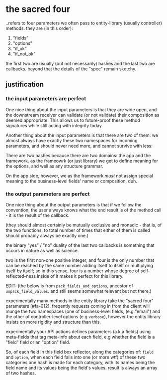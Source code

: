 # the sacred four

..refers to four parameters we often pass to entity-library (usually
controller) methods. they are (in this order):

1) "fields"
2) "options"
3) "if_ok"
4) "if_not_ok"

the first two are usually (but not necessarily) hashes and the last
two are callbacks. beyond that the details of the "spec" remain sketchy.

## justification

### the input parameters are perfect

One nice thing about the input parameters is that they are wide open,
and the downstream receiver can validate (or not validate) their
composition as deemed appropriate. This allows us to future-proof these
method signatures while still acting with integrity today.

Another thing about the input parameters is that there are two of them:
we almost always have exactly these two namespaces for incoming
parameters, and should never need more, and cannot survive with less:

There are two hashes because there are two domains: the app and the
framework. as the frameowrk (or just library) we get to define meaning
for the options, and well as any structure grammar.

On the app side, however, we as the framework *must* not assign special
meaning to the business-level fields' name or composition, duh.

### the output parameters are perfect

One nice thing about the output parameters is that if we follow the
convention, the user always knows what the end result is of the
method call - it is the result of the callback.

(they should almost certainly be mutually exclusive and monadic -
that is, of the two functions, to total number of times that
either of them is called should probably always be exactly one.)

the binary "yes" / "no" duality of the last two callbacks is something
that occurs in nature as well as science.

two is the first non-one positive integer, and four is the only number
that can be reached by the same number adding itself to itself or
multiplying itself by itself; so in this sense, four is a number whose
degree of self-reflected-ness inside of it makes it perfect for this
library.


EDIT: (the below is from `pack_fields_and_options`, ancestor of
`unpack_field_values`. and still seems somewhat relevant but not there.)

experimentally many methods in the entity library take the "sacred four"
parameters [#fa-012]. freqently requests coming in from the client will munge
the two namespaces (one of business-level fields, (e.g "email") and the other
of controller-level options (e.g `verbose`), however the entity library
insists on more rigidity and structure than this.

experimentally your API actions defines parameters (a.k.a fields) using
meta-fields that tag meta-info about each field, e.g whether the field is a
"field" field or an "option" field.

So, of each field in this field box reflector, along the categories of:
  `field` and `option`,
when each field falls into one (or more wtf) of these two categories one hash
is made for each category, with its names being the field name and its values
being the field's values. result is always an array of two hashes.

